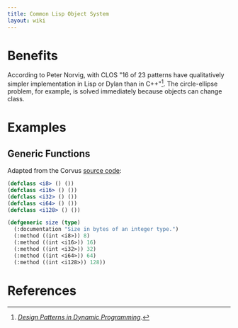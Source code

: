 ```yaml
---
title: Common Lisp Object System
layout: wiki
---
```


# Benefits

According to Peter Norvig, with CLOS "16 of 23 patterns have qualitatively
simpler implementation in Lisp or Dylan than in C++"[^norvig]. The
circle-ellipse problem, for example, is solved immediately because objects can
change class.

# Examples

## Generic Functions

Adapted from the Corvus [source code](https://github.com/eudoxia0/corvus/blob/32f17fb0f4a6c8c913e13317168be8b4b1acb86a/compiler/bootstrap/types.lisp):

~~~lisp
(defclass <i8> () ())
(defclass <i16> () ())
(defclass <i32> () ())
(defclass <i64> () ())
(defclass <i128> () ())

(defgeneric size (type)
  (:documentation "Size in bytes of an integer type.")
  (:method ((int <i8>)) 8)
  (:method ((int <i16>)) 16)
  (:method ((int <i32>)) 32)
  (:method ((int <i64>)) 64)
  (:method ((int <i128>)) 128))
~~~

# References

[^norvig]: [*Design Patterns in Dynamic Programming*][norvig].

[norvig]: http://norvig.com/design-patterns/design-patterns.pdf
